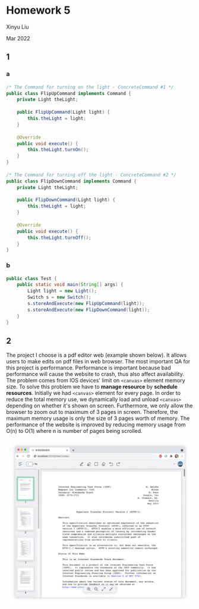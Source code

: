 # Homework 5
Xinyu Liu

Mar 2022

## 1
### a
```java
/* The Command for turning on the light - ConcreteCommand #1 */ 
public class FlipUpCommand implements Command { 
    private Light theLight; 

    public FlipUpCommand(Light light) { 
        this.theLight = light; 
    } 

    @Override
    public void execute() {
        this.theLight.turnOn();
    }
}

/* The Command for turning off the light - ConcreteCommand #2 */ 
public class FlipDownCommand implements Command { 
    private Light theLight; 

    public FlipDownCommand(Light light) { 
        this.theLight = light; 
    } 
    
    @Override
    public void execute() {
        this.theLight.turnOff();
    }
} 
```

### b
```java
public class Test {
    public static void main(String[] args) {
        Light light = new Light();
        Switch s = new Switch();
        s.storeAndExecute(new FlipUpCommand(light));
        s.storeAndExecute(new FlipDownCommand(light));
    }
}
```

## 2

The project I choose is a pdf editor web (example shown below). It allows users to make edits on pdf files in web browser. The most important QA for this project is performance. Performance is important because bad performance will cause the website to crash, thus also affect availability. The problem comes from IOS devices' limit on `<canvas>` element memory size. To solve this problem we have to **manage resource** by **schedule resources**. Initially we had `<canvas>` element for every page. In order to reduce the total memory use, we dynamically load and unload `<canvas>` depending on whether it's shown on screen. Furthermore, we only allow the browser to zoom out to maximum of 3 pages in screen. Therefore, the maximum memory usage is only the size of 3 pages worth of memory. The performance of the website is improved by reducing memory usage from O(n) to O(1) where n is number of pages being scrolled.

![demo](./demo.png)
